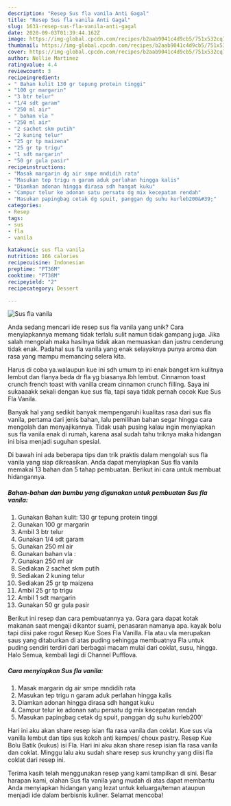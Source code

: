 ```yaml
---
description: "Resep Sus fla vanila Anti Gagal"
title: "Resep Sus fla vanila Anti Gagal"
slug: 1631-resep-sus-fla-vanila-anti-gagal
date: 2020-09-03T01:39:44.162Z
image: https://img-global.cpcdn.com/recipes/b2aab9041c4d9cb5/751x532cq70/sus-fla-vanila-foto-resep-utama.jpg
thumbnail: https://img-global.cpcdn.com/recipes/b2aab9041c4d9cb5/751x532cq70/sus-fla-vanila-foto-resep-utama.jpg
cover: https://img-global.cpcdn.com/recipes/b2aab9041c4d9cb5/751x532cq70/sus-fla-vanila-foto-resep-utama.jpg
author: Nellie Martinez
ratingvalue: 4.4
reviewcount: 3
recipeingredient:
- " Bahan kulit 130 gr tepung protein tinggi"
- "100 gr margarin"
- "3 btr telur"
- "1/4 sdt garam"
- "250 ml air"
- " bahan vla "
- "250 ml air"
- "2 sachet skm putih"
- "2 kuning telur"
- "25 gr tp maizena"
- "25 gr tp trigu"
- "1 sdt margarin"
- "50 gr gula pasir"
recipeinstructions:
- "Masak margarin dg air smpe mndidih rata"
- "Masukan tep trigu n garam aduk perlahan hingga kalis"
- "Diamkan adonan hingga dirasa sdh hangat kuku"
- "Campur telur ke adonan satu persatu dg mix kecepatan rendah"
- "Masukan papingbag cetak dg spuit, panggan dg suhu kurleb200&#39;"
categories:
- Resep
tags:
- sus
- fla
- vanila

katakunci: sus fla vanila 
nutrition: 166 calories
recipecuisine: Indonesian
preptime: "PT36M"
cooktime: "PT38M"
recipeyield: "2"
recipecategory: Dessert

---
```



![Sus fla vanila](https://img-global.cpcdn.com/recipes/b2aab9041c4d9cb5/751x532cq70/sus-fla-vanila-foto-resep-utama.jpg)

Anda sedang mencari ide resep sus fla vanila yang unik? Cara menyiapkannya memang tidak terlalu sulit namun tidak gampang juga. Jika salah mengolah maka hasilnya tidak akan memuaskan dan justru cenderung tidak enak. Padahal sus fla vanila yang enak selayaknya punya aroma dan rasa yang mampu memancing selera kita.

Harus di coba ya.walaupun kue ini sdh umum tp ini enak banget krn kulitnya lembut dan flanya beda dr fla yg biasanya.lbh lembut. Cinnamon toast crunch french toast with vanilla cream cinnamon crunch filling. Saya ini sukaaaakk sekali dengan kue sus fla, tapi saya tidak pernah cocok Kue Sus Fla Vanila.

Banyak hal yang sedikit banyak mempengaruhi kualitas rasa dari sus fla vanila, pertama dari jenis bahan, lalu pemilihan bahan segar hingga cara mengolah dan menyajikannya. Tidak usah pusing kalau ingin menyiapkan sus fla vanila enak di rumah, karena asal sudah tahu triknya maka hidangan ini bisa menjadi suguhan spesial.


Di bawah ini ada beberapa tips dan trik praktis dalam mengolah sus fla vanila yang siap dikreasikan. Anda dapat menyiapkan Sus fla vanila memakai 13 bahan dan 5 tahap pembuatan. Berikut ini cara untuk membuat hidangannya.

<!--inarticleads1-->

##### Bahan-bahan dan bumbu yang digunakan untuk pembuatan Sus fla vanila:

1. Gunakan  Bahan kulit: 130 gr tepung protein tinggi
1. Gunakan 100 gr margarin
1. Ambil 3 btr telur
1. Gunakan 1/4 sdt garam
1. Gunakan 250 ml air
1. Gunakan  bahan vla :
1. Gunakan 250 ml air
1. Sediakan 2 sachet skm putih
1. Sediakan 2 kuning telur
1. Sediakan 25 gr tp maizena
1. Ambil 25 gr tp trigu
1. Ambil 1 sdt margarin
1. Gunakan 50 gr gula pasir


Berikut ini resep dan cara pembuatannya ya. Gara gara dapat kotak makanan saat mengaji dikantor suami, penasaran namanya apa. kayak bolu tapi diisi pake rogut Resep Kue Soes Fla Vanilla. Fla atau vla merupakan saus yang ditaburkan di atas puding sehingga membuatnya Fla untuk puding sendiri terdiri dari berbagai macam mulai dari coklat, susu, hingga. Halo Semua, kembali lagi di Channel Pufflova. 

<!--inarticleads2-->

##### Cara menyiapkan Sus fla vanila:

1. Masak margarin dg air smpe mndidih rata
1. Masukan tep trigu n garam aduk perlahan hingga kalis
1. Diamkan adonan hingga dirasa sdh hangat kuku
1. Campur telur ke adonan satu persatu dg mix kecepatan rendah
1. Masukan papingbag cetak dg spuit, panggan dg suhu kurleb200&#39;


Hari ini aku akan share resep isian fla rasa vanila dan coklat. Kue sus vla vanilla lembut dan tips sus kokoh anti kempes/ choux pastry. Resep Kue Bolu Batik (kukus) isi Fla. Hari ini aku akan share resep isian fla rasa vanila dan coklat. Minggu lalu aku sudah share resep sus krunchy yang diisi fla coklat dari resep ini. 

Terima kasih telah menggunakan resep yang kami tampilkan di sini. Besar harapan kami, olahan Sus fla vanila yang mudah di atas dapat membantu Anda menyiapkan hidangan yang lezat untuk keluarga/teman ataupun menjadi ide dalam berbisnis kuliner. Selamat mencoba!
